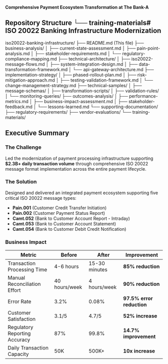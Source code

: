 

**Comprehensive Payment Ecosystem Transformation at The Bank-A**

## Repository Structure    └── training-materials# ISO 20022 Banking Infrastructure Modernization
iso20022-banking-infrastructure/
├── README.md (This file)
├── business-analysis/
│   ├── current-state-assessment.md
│   ├── pain-point-analysis.md
│   ├── stakeholder-requirements.md
│   └── regulatory-compliance-mapping.md
├── technical-architecture/
│   ├── iso20022-message-flows.md
│   ├── system-integration-design.md
│   ├── data-transformation-framework.md
│   └── api-gateway-architecture.md
├── implementation-strategy/
│   ├── phased-rollout-plan.md
│   ├── risk-mitigation-approach.md
│   ├── testing-validation-framework.md
│   └── change-management-strategy.md
├── technical-samples/
│   ├── message-schemas/
│   ├── transformation-scripts/
│   ├── validation-rules/
│   └── monitoring-queries/
├── outcomes-analysis/
│   ├── performance-metrics.md
│   ├── business-impact-assessment.md
│   ├── stakeholder-feedback.md
│   └── lessons-learned.md
└── supporting-documentation/
├── regulatory-requirements/
├── vendor-evaluations/
└── training-materials/

## Executive Summary

### The Challenge
Led the modernization of payment processing infrastructure supporting **$2.3B+ daily transaction volume** through comprehensive ISO 20022 message format implementation across the entire payment lifecycle.

### The Solution
Designed and delivered an integrated payment ecosystem supporting five critical ISO 20022 message types:
- **Pain.001** (Customer Credit Transfer Initiation)
- **Pain.002** (Customer Payment Status Report) 
- **Camt.052** (Bank to Customer Account Report - Intraday)
- **Camt.053** (Bank to Customer Account Statement)
- **Camt.054** (Bank to Customer Debit Credit Notification)

### Business Impact
| Metric | Before | After | Improvement |
|--------|--------|--------|-------------|
| Transaction Processing Time | 4-6 hours | 15-30 minutes | **85% reduction** |
| Manual Reconciliation Effort | 40 hours/week | 4 hours/week | **90% reduction** |
| Error Rate | 3.2% | 0.08% | **97.5% error reduction** |
| Customer Satisfaction | 3.1/5 | 4.7/5 | **52% increase** |
| Regulatory Reporting Accuracy | 87% | 99.8% | **14.7% improvement** |
| Daily Transaction Capacity | 50K | 500K+ | **10x increase** |

